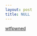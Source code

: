 ```yaml
---
layout: post
title: NULL
---
```


<a href="http://sports.espn.go.com/ncf/boxscore?gameId=232980077">wtfpwned</a>
